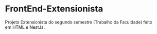 # FrontEnd-Extensionista
Projeto Extensionista do segundo semestre (Trabalho da Faculdade) feito em HTML e NestJs.
